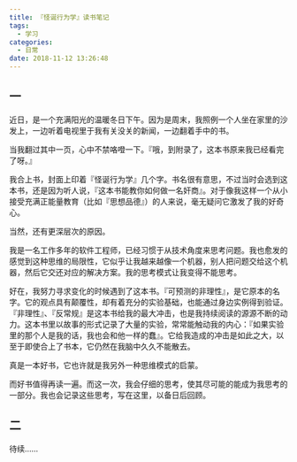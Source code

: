 ```yaml
---
title: 『怪诞行为学』读书笔记
tags:
  - 学习
categories:
  - 日常
date: 2018-11-12 13:26:48
---
```



## 一

近日，是一个充满阳光的温暖冬日下午。因为是周末，我照例一个人坐在家里的沙发上，一边听着电视里于我有关没关的新闻，一边翻着手中的书。

当我翻过其中一页，心中不禁咯噔一下。『哦，到附录了，这本书原来我已经看完了呀。』

我合上书，封面上印着『怪诞行为学』几个字。书名很有意思，不过当时会选到这本书，还是因为听人说，『这本书能教你如何做一名奸商』。对于像我这样一个从小接受充满正能量教育（比如『思想品德』）的人来说，毫无疑问它激发了我的好奇心。

当然，还有更深层次的原因。

我是一名工作多年的软件工程师，已经习惯于从技术角度来思考问题。我也愈发的感觉到这种思维的局限性，它似乎让我越来越像一个机器，别人把问题交给这个机器，然后它交还对应的解决方案。我的思考模式让我变得不能思考。

好在，我努力寻求变化的时候遇到了这本书。『可预测的非理性』，是它原本的名字。它的观点具有颠覆性，却有着充分的实验基础，也能通过身边实例得到验证。『非理性』、『反常规』是这本书给我的最大冲击，也是我持续阅读的源源不断的动力。这本书里以故事的形式记录了大量的实验，常常能触动我的内心：『如果实验里的那个人是我的话，我也会和他一样的蠢』。它给我造成的冲击是如此之大，以至于即使合上了书本，它仍然在我脑中久久不能散去。

真是一本好书，它也许就是我另外一种思维模式的启蒙。

而好书值得再读一遍。而这一次，我会仔细的思考，使其尽可能的能成为我思考的一部分。我也会记录这些思考，写在这里，以备日后回顾。

## 二

待续……

